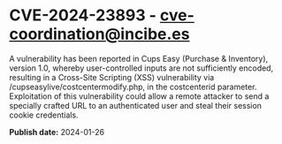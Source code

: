 # CVE-2024-23893 - cve-coordination@incibe.es

A vulnerability has been reported in Cups Easy (Purchase & Inventory), version 1.0, whereby user-controlled inputs are not sufficiently encoded, resulting in a Cross-Site Scripting (XSS) vulnerability via /cupseasylive/costcentermodify.php, in the costcenterid parameter. Exploitation of this vulnerability could allow a remote attacker to send a specially crafted URL to an authenticated user and steal their session cookie credentials.

**Publish date:** 2024-01-26
